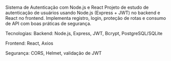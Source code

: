 Sistema de Autenticação com Node.js e React
Projeto de estudo de autenticação de usuários usando Node.js (Express + JWT) no backend e React no frontend.
Implementa registro, login, proteção de rotas e consumo de API com boas práticas de segurança.

Tecnologias:
Backend: Node.js, Express, JWT, Bcrypt, PostgreSQL/SQLite

Frontend: React, Axios

Segurança: CORS, Helmet, validação de JWT
